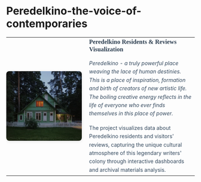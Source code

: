 # Peredelkino-the-voice-of-contemporaries

<table style="border:none; border-collapse: collapse; width:100%; background:transparent;">
  <tr style="border:none;">
    <td width="40%" style="border:none; padding:0;">
      <img src="cover.jpg" alt="Peredelkino" width="100%" style="border-radius:8px; box-shadow: 0 2px 8px rgba(0,0,0,0.1);"/>
    </td>
    <td width="60%" style="border:none; padding-left:20px; vertical-align:top;">
      <h3 style="margin-top:0; color:#2c3e50; font-family:Georgia,serif;">Peredelkino Residents & Reviews Visualization</h3>
      <p style="line-height:1.6; color:#34495e; font-style:italic; margin-bottom:16px;">
        Peredelkino - a truly powerful place weaving the lace of human destinies. This is a place of inspiration, formation and birth of creators of new artistic life. The boiling creative energy reflects in the life of everyone who ever finds themselves in this place of power.
      </p>
      <p style="line-height:1.6; color:#34495e; margin-bottom:0;">
        The project visualizes data about Peredelkino residents and visitors' reviews, capturing the unique cultural atmosphere of this legendary writers' colony through interactive dashboards and archival materials analysis.
      </p>
    </td>
  </tr>
</table>

